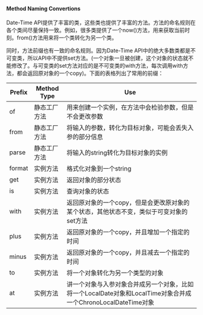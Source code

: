 #### Method Naming Convertions

Date-Time API提供了丰富的类，这些类也提供了丰富的方法。方法的命名规则在各个类间尽量保持一致。例如，很多类提供了一个now()方法，用来获取当前时刻。from()方法用来将一个类转化为另一个类。


同时，方法前缀也有一致的命名规则。因为Date-Time API中的绝大多数类都是不可变类，所以API中不提供set方法。(一个对象一旦被创建，这个对象的状态就不能修改了。与可变类的set方法对应的是不可变类的with方法，每次调用with方法，都会返回原对象的一个copy)。下面的表格列出了常用的前缀：


|Prefix|Method Type|Use|
|--------------|------------|-----------------------------|
|of|静态工厂方法|用来创建一个实例，在方法中会检验参数，但是不会更改参数|
|from|静态工厂方法|将输入的参数，转化为目标对象，可能会丢失入参的部分信息|
|parse|静态工厂方法|将输入的string转化为目标对象的实例|
|format|实例方法|格式化对象到一个string|
|get|实例方法|返回对象的部分状态|
|is|实例方法|查询对象的状态|
|with|实例方法|返回原对象的一个copy，但是会更改原对象的某个状态，其他状态不变，类似于可变对象的set方法|
|plus|实例方法|返回原对象的一个copy，并且增加一个指定的时间|
|minus|实例方法|返回原对象的一个copy，并且减去一个指定的时间|
|to|实例方法|将一个对象转化为另一个类型的对象|
|at|实例方法|讲一个对象与入参对象合并成另一个对象，比如将一个LocalDate对象和LocalTime对象合并成一个ChronoLocalDateTime对象|


















